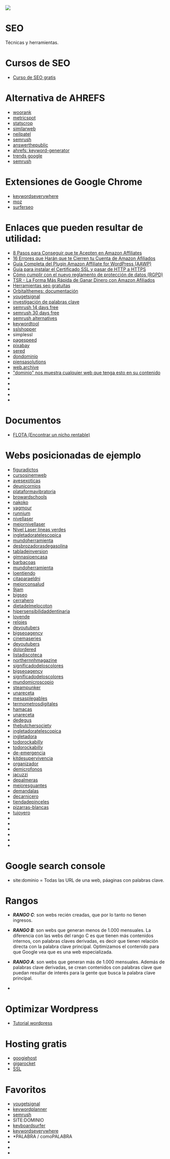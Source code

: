 ![](https://bigseoacademy.com/wp-content/themes/orbital-child/assets/img/of-bigseo.png)
# SEO
Técnicas y herramientas.

# Cursos de SEO  
* [Curso de SEO gratis](https://romualdfons.com/curso-seo/)

# Alternativa de AHREFS
* [woorank](https://www.woorank.com/es/)
* [metricspot](https://metricspot.com/)
* [statscrop](https://www.statscrop.com/)
* [similarweb](https://www.similarweb.com/)
* [neilpatel](https://app.neilpatel.com/es/traffic_analyzer/overview?lang=es&locId=2724&domain=decalaveras.com)
* [semrush](https://es.semrush.com/seo/)
* [answerthepublic](https://answerthepublic.com/)
* [ahrefs: keyword-generator](https://ahrefs.com/keyword-generator)
* [trends google](https://trends.google.com/trends/)
* [semrush](https://www.semrush.com/)



# Extensiones de Google Chrome

* [keywordseverywhere](https://keywordseverywhere.com/)
* [moz](https://moz.com/)
* [surferseo](https://surferseo.com/keyword-surfer-extension/)


# Enlaces que pueden resultar de utilidad: 

* [8 Pasos para Conseguir que te Acepten en Amazon Affiliates](https://romualdfons.com/ser-afiliado-amazon/)  
* [16 Errores que Harán que te Cierren tu Cuenta de Amazon Afiliados](https://romualdfons.com/errores-amazon-afiliados/)  
* [Guía Completa del Plugin Amazon Affiliate for WordPress (AAWP)](https://romualdfons.com/amazon-affiliates-wordpress-aawp/)  
* [Guía para instalar el Certificado SSL y pasar de HTTP a HTTPS](https://romualdfons.com/certificado-ssl/)  
* [Cómo cumplir con el nuevo reglamento de protección de datos (RGPD)](https://romualdfons.com/nuevo-reglamento-proteccion-datos-rgpd/)  
* [ TSR - La Forma Más Rápida de Ganar Dinero con Amazon Afiliados](https://romualdfons.com/tsr/)  
* [Herramientas seo gratuitas](https://ahrefs.com/blog/es/herramientas-seo-gratuitas/)  
* [Orbitalthemes: documentación](https://orbitalthemes.net/documentacion/#jump-videos)  
* [yougetsignal](https://www.yougetsignal.com/tools/web-sites-on-web-server/)  
* [investigación de palabras clave](https://www.semrush.com/blog/how-to-use-semrush-keyword-research/?utm_source=tool&utm_medium=or&utm_campaign=keyword-research)
* [semrush 14 days free](https://www.semrush.com/partner/bloggerspassion-guru/)    
* [semrush 30 days free](https://www.semrush.com/partner/bloggingx30/)  
* [semrush alternatives](https://masterblogging.com/semrush-alternatives/)   
* [keywordtool](https://keywordtool.io/es)
* [sslshopper](https://www.sslshopper.com/)
* simplessl
* [pagespeed](https://developers.google.com/speed/pagespeed/insights/)
* [pixabay](https://pixabay.com/es/)
* [sered](https://sered.net/)
* [dondominio](https://www.dondominio.com/)
* [piensasolutions](https://www.piensasolutions.com/)
* [web.archive](http://web.archive.org/)
* ["dominio" nos muestra cualquier web que tenga esto en su contenido](https://www.google.com)
* []()
* []()
* []()
* []()
* []()


# Documentos

* [FLOTA (Encontrar un nicho rentable)](https://github.com/leandrocosmetomassini/SEO/blob/master/Documentos/M%C3%A9todo%20FLOTA.pdf)


# Webs posicionadas de ejemplo

* [figuradictos](https://figuradictos.com/)
* [cursosinemweb](https://cursosinemweb.es/)
* [avesexoticas](https://avesexoticas.org/)
* [deunicornios](https://deunicornios.online/)  
* [plataformavibratoria](http://plataformavibratoria.org.es/)
* [browardschools](https://www.browardschools.com/Page/22756)
* [nakoko](http://nakoko.com/)
* [yagmour](https://www.yagmour.com.ar/)
* [runnium](https://www.runnium.es/)
* [nivellaser](https://nivellaser.es/)
* [mejornivellaser](https://mejornivellaser.com/)
* [Nivel Laser lineas verdes](https://www.google.com/search?sxsrf=ALeKk02IqiCh3VGNHest4_1LE1mTUGoO6g%3A1597010220323&ei=LHEwX66uE4vR5OUPqJSAmA8&q=Nivel+Laser+lineas+verdes&oq=Nivel+Laser+lineas+verdes&gs_lcp=CgZwc3ktYWIQAzIECAAQRzIECAAQRzIECAAQRzIECAAQRzIECAAQRzIECAAQRzIECAAQRzIECAAQR1DF9AZY5IIHYL-DB2gAcAF4AIABAIgBAJIBAJgBAKABAaoBB2d3cy13aXrAAQE&sclient=psy-ab&ved=0ahUKEwiu9InXjo_rAhWLKLkGHSgKAPMQ4dUDCAw&uact=5)
* [ingletadoratelescopica](https://ingletadoratelescopica.com/)
* [mundoherramienta](https://www.mundoherramienta.net/herramienta-electrica/ingletadora-telescopica/)
* [desbrozadorasdegasolina](https://desbrozadorasdegasolina.com/)
* [tabladeinversion](http://tabladeinversion.net/)
* [gimnasioencasa](https://gimnasioencasa.net/tablas-de-inversion/)
* [barbacoas](https://barbacoas.online/)
* [mundoherramienta](https://www.mundoherramienta.net/herramientas/alicates-multiusos/)
* [loentiendo](https://loentiendo.com/)
* [citaparaeldni](https://citaparaeldni.es/cita-previa-extranjeria/)
* [mejorconsalud](https://mejorconsalud.com/)
* [9jam](9jam.com)
* [bigseo](bigseo.es)
* [cerrahero](cerrahero.com)
* [dietadelmelocoton](dietadelmelocoton.net)
* [hipersensibilidaddentinaria](hipersensibilidaddentinaria.es) 
* [lovende](lovende.es)  
* [relojes](relojes.fit)  
* [deyoutubers](www.deyoutubers.net)  
* [bigseoagency](bigseoagency.com)  
* [cinemaseries](cinemaseries.es) 
* [deyoutubers](deyoutubers.net)  
* [dolordered](dolordered.com)   
* [listadiscoteca](listadiscoteca.net)  
* [northernnhmagazine](northernnhmagazine.com)  
* [significadodeloscolores](significadodeloscolores.net)  
* [bigseoagency](www.bigseoagency.com)  
* [significadodeloscolores](www.significadodeloscolores.net)  
* [mundomicroscopio](https://www.mundomicroscopio.com/microscopio-estereoscopico/)  
* [steampunker](https://steampunker.top/)  
* [unareceta](https://unareceta.com/)  
* [mesasplegables](https://mesasplegables.top/)  
* [termometrosdigitales](https://termometrosdigitales.online/)  
* [hamacas](https://www.hamacas.top/)  
* [unareceta](https://unareceta.com/)  
* [dedegus](dedegus.com)  
* [thebutchersociety](https://www.thebutchersociety.com/)  
* [ingletadoratelescopica](https://ingletadoratelescopica.com/)  
* [ingletadora](https://ingletadora.top/)  
* [todorockabilly](https://todorockabilly.com/)  
* [todorockabilly](https://todorockabilly.shop/)  
* [de-emergencia](https://de-emergencia.com/compra-tu-kit/)  
* [kitdesupervivencia](https://kitdesupervivencia.top/)  
* [organizador](https://organizador.online/)  
* [demicrofonos](https://demicrofonos.com/microfonos-pc)  
* [jacuzzi](https://www.jacuzzi.es/)  
* [depalmeras](https://www.depalmeras.site/)  
* [mejoresguantes](https://mejoresguantes.com/)  
* [demandalas](https://demandalas.com/)  
* [decarnicero](https://www.decarnicero.site/)  
* [tiendadepinceles](https://tiendadepinceles.online/)  
* [pizarras-blancas](https://www.pizarras-blancas.es/)  
* [tujoyero](https://tujoyero.es/)  
* []()  
* []()  
* []()  
* []()  
* []()  
* []()  


# Google search console  

* site:dominio = Todas las URL de una web, páaginas con palabras clave.  




# Rangos
  
* ***RANGO C***: son webs recién creadas, que por lo tanto no tienen ingresos.  
* ***RANGO B***: son webs que generan menos de 1.000 mensuales. La diferencia con
las webs del rango C es que tienen más contenidos internos, con palabras claves
derivadas, es decir que tienen relación directa con la palabra clave principal.
Optimizamos el contenido para que Google vea que es una web especializada.  
* ***RANGO A***: son webs que generan más de 1.000 mensuales. Además de
palabras clave derivadas, se crean contenidos con palabras clave que puedan
resultar de interés para la gente que busca la palabra clave principal.  

* []()

# Optimizar Wordpress
* [Tutorial wordpress](https://romualdfons.com/tutorial-wordpress/)


# Hosting gratis
* [googiehost](https://googiehost.com/es/signup.html)  
* [gigarocket](https://www.gigarocket.net/)
* [SSL](https://www.youtube.com/watch?v=-PiV6zmyrIw)


# Favoritos
* [yougetsignal](https://www.yougetsignal.com/tools/web-sites-on-web-server/)
* [keywordplanner](https://ads.google.com/aw/keywordplanner/home?ocid=535377071&euid=425912766&__u=3485568334&uscid=535377071&__c=7443788279&authuser=1)
* [semrush](https://www.semrush.com/dashboard2/)
* SITE:DOMINIO
* [keyboardsurfer](https://chrome.google.com/webstore/detail/keyword-surfer/bafijghppfhdpldihckdcadbcobikaca)
* [keywordseverywhere](https://keywordseverywhere.com/)
* *PALABRA / comoPALABRA
* []()
* []()
* []()
